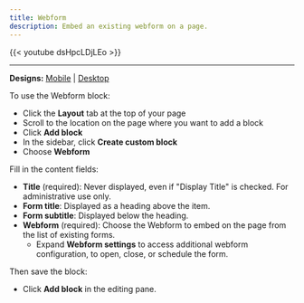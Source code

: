 ```yaml
---
title: Webform
description: Embed an existing webform on a page.
---
```


{{< youtube dsHpcLDjLEo >}}

-----

**Designs:** [Mobile](<../../../../../../assets/img/designs/lb/Webforms Mobile.png>) | [Desktop](<../../../../../../assets/img/designs/lb/Webforms Desktop.png>)

To use the Webform block:

- Click the **Layout** tab at the top of your page
- Scroll to the location on the page where you want to add a block
- Click **Add block**
- In the sidebar, click **Create custom block**
- Choose  **Webform**

Fill in the content fields:

- **Title** (required): Never displayed, even if "Display Title" is checked. For administrative use only.
- **Form title**: Displayed as a heading above the item.
- **Form subtitle**: Displayed below the heading.
- **Webform** (required): Choose the Webform to embed on the page from the list of existing forms.
  - Expand **Webform settings** to access additional webform configuration, to open, close, or schedule the form.

Then save the block:

- Click **Add block** in the editing pane.
